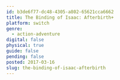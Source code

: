 ```yaml
---
id: b3de6f77-dc48-4305-a802-65621cca6662
title: The Binding of Isaac: Afterbirth+
platform: switch
genre:
  - action-adventure
digital: false
physical: true
guide: false
pending: false
posted: 2017-03-16
slug: the-binding-of-isaac-afterbirth
---
```

